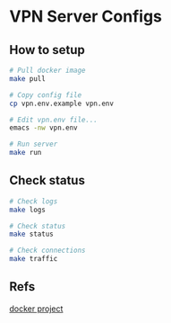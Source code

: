 # VPN Server Configs

## How to setup

``` sh
# Pull docker image
make pull

# Copy config file
cp vpn.env.example vpn.env

# Edit vpn.env file...
emacs -nw vpn.env

# Run server
make run
```

## Check status

``` sh
# Check logs
make logs

# Check status
make status

# Check connections
make traffic
```

## Refs

[docker project](https://github.com/hwdsl2/docker-ipsec-vpn-server)